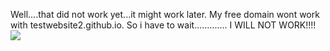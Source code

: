Well....that did not work yet...it might work later. My free domain wont work with testwebsite2.github.io. So i have to wait.............
I WILL NOT WORK!!!!
<img src="https://vignette.wikia.nocookie.net/mlp/images/3/3d/Tardar_Sauce_Says_NO.jpg/revision/latest?cb=20130221122604">
